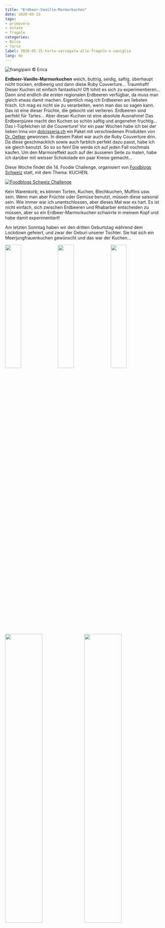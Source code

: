 ```yaml
---
title: "Erdbeer-Vanille-Marmorkuchen"
date: 2020-05-15
tags:
- primavera
- estate
- fragole
categories:
- Dolce
- Torte
label: 2020-05-15-torta-variegata-alle-fragole-e-vaniglia
lang: de 
---
```

![](../2020-05-15-torta-variegata-alle-fragole-e-vaniglia/header.jpeg "frangipani © Erica")

**Erdbeer-Vanille-Marmorkuchen** weich, buttrig, seidig, saftig, überhaupt nicht trocken, erdbeerig und dann diese Ruby Couverture... Traumhaft! Dieser Kuchen ist einfach fantastisch! Oft lohnt es sich zu experimentieren...
<br />
Dann sind endlich die ersten regionalen Erdbeeren verfügbar, da muss man gleich etwas damit machen. Eigentlich mag ich Erdbeeren am liebsten frisch. Ich mag es nicht sie zu verarbeiten, wenn man das so sagen kann. Das ist eine dieser Früchte, die gekocht viel verlieren. Erdbeeren sind perfekt für Tartes... Aber dieser Kuchen ist eine absolute Ausnahme! Das Erdbeerpüree macht den Kuchen so schön saftig und angenehm fruchtig... 
<br />
Das i-Tüpfelchen ist die Couverture! Vor ein paar Wochen habe ich bei der lieben Irina von <a href="https://www.dolcisseria.ch" target="_blank">dolcisseria.ch</a> ein Paket mit verschiedenen Produkten von <a href="https://www.oetker.ch/ch-de/index" target="_blank">Dr. Oetker</a> gewonnen. In diesem Paket war auch die Ruby Couverture drin. Da diese geschmacklich sowie auch farblich perfekt dazu passt, habe ich sie gleich benutzt. So so so fein! Die werde ich auf jeden Fall nochmals kaufen. Um den Marmoreffekt auch auf der äusseren Seite zu malen, habe ich darüber mit weisser Schokolade ein paar Kreise gemacht...

Diese Woche findet die 14. Foodie Challenge, organisiert von <a href="https://www.foodblogs-schweiz.ch" target="_blank">Foodblogs Schweiz</a> statt, mit dem Thema: KUCHEN.

<a href="https://www.foodblogs-schweiz.ch/challenge/" target="_blank" rel="noreferrer noopener">
<img src="https://www.foodblogs-schweiz.ch/wp-content/uploads/2020/05/Challenge-Banner1.png" alt="Foodblogs Schweiz Challenge" class="wp-image-452 ignore-gallery-item"></a>

Kein Warenkorb, es können Torten, Kuchen, Blechkuchen, Muffins usw. sein. Wenn man aber Früchte oder Gemüse benutzt, müssen diese saisonal sein. Wie immer war ich unentschlossen, aber dieses Mal war es hart. Es ist nicht einfach, sich zwischen Erdbeeren und Rhabarber entscheiden zu müssen, aber so ein Erdbeer-Marmorkuchen schwirrte in meinem Kopf und habe damit experimentiert!

Am letzten Sonntag haben wir den dritten Geburtstag während dem Lockdown gefeiert, und zwar der Geburi unserer Tochter. Sie hat sich ein Meerjungfrauenkuchen gewünscht und das war der Kuchen...
<p>
  <div style="width: 100%; margin-bottom: 0">
    <img style="float: left; width: 32%; margin-right: 1%;" src="../2020-05-15-torta-variegata-alle-fragole-e-vaniglia/tortagaia1.jpeg" alt="" title="frangipani © Erica" />
    <img style="float: left; width: 32%; margin-right: 1%; margin-left: 1%;" src="../2020-05-15-torta-variegata-alle-fragole-e-vaniglia/tortagaia2.jpeg" alt="" title="frangipani © Erica" />
    <img style="float: left; width: 32%; margin-left: 1%;" src="../2020-05-15-torta-variegata-alle-fragole-e-vaniglia/tortagaia3.jpeg" alt="" title="frangipani © Erica" />
    <div style="clear: both"></div>
  </div>
</p>
<p>
  <div style="width: 100%; margin-bottom: 0">
    <img style="float: left; width: 49%; margin-right: 1%" src="../2020-05-15-torta-variegata-alle-fragole-e-vaniglia/tortagaia4.jpeg" alt="" title="frangipani © Erica" />
    <img style="float: left; width: 49%; margin-left: 1%" src="../2020-05-15-torta-variegata-alle-fragole-e-vaniglia/tortagaia5.jpeg" alt="" title="frangipani © Erica" />
    <div style="clear: both"></div>
  </div>
</p>

Unsere "Quarantäne" hat Mitte März mit dem Geburtstag von unserem Sohn begonnen, dazwischen war der Geburtstag von meinem Mann und sie endete am Sonntag, mit ihrem Geburtstag. Zumindest hoffen wir schwer, dass es zu Ende ist... Diese Woche hat auch die Schule und er Kindergarten wieder angefangen und wir vier gewöhnen uns an den neuen Stundenplan, aber die Kinder sind mega glücklich!

<div id="wrapper" style="text-align: center">
  <div id="yourdiv" style="display: inline-block;">
    <div class="ingredients" itemscope itemtype="http://schema.org/Recipe">
      <span itemprop="name" style="display:none;">Erdbeer-Vanille-Marmorkuchen</span>
      <span itemprop="recipeCategory" style="display:none;">Süsses</span>
      <img itemprop="image" style="display:none;" class="ignore-gallery-item" src="../2020-05-15-torta-variegata-alle-fragole-e-vaniglia/header.jpeg"/>
      <span itemprop="author" style="display:none;">Erica Raiano</span>
      <span itemprop="description" style="display:none;">Erdbeer-Vanille-Marmorkuchen weich, buttrig, seidig, saftig, überhaupt nicht trocken, erdbeerig und dann diese Ruby Couverture... Traumhaft!</span>
      <div class="ingredients-title">Zutaten</div>
      <table>
        <tbody>
          <tr itemprop="recipeIngredient">
            <td>200gr</td>
            <td>Erdbeeren</td>
          </tr>
          <tr itemprop="recipeIngredient">
            <td>150gr</td>
            <td>Butter</td>
          </tr>
          <tr itemprop="recipeIngredient">
            <td>180gr</td>
            <td>Zucker</td>
           </tr>
          <tr itemprop="recipeIngredient">
            <td>3</td>
            <td>Eier</td>
          </tr>
          <tr itemprop="recipeIngredient">
            <td>1 Prise</td>
            <td>Salz</td>
           </tr>
          <tr itemprop="recipeIngredient">
            <td>115gr</td>
            <td>Sahne oder griechischer Joghurt</td>
           </tr>
          <tr itemprop="recipeIngredient">
            <td>2 Teelöffel</td>
            <td>Vanilleextrakt/-paste</td>
          </tr>
          <tr itemprop="recipeIngredient">
            <td>260gr</td>
            <td>Mehl</td>
          </tr>
          <tr itemprop="recipeIngredient">
            <td>1 Teelöffel</td>
            <td>Backpulver</td>
          </tr>
          <tr itemprop="recipeIngredient">
            <td>1/2</td>
            <td>Zitrone</td>
          </tr>
          <tr itemprop="recipeIngredient">
            <td>100gr</td>
            <td>Ruby Schokolade</td>
          </tr>
          <tr itemprop="recipeIngredient">
            <td>30gr</td>
            <td>weisse Schokolade</td>
          </tr>
        </tbody>
      </table>
      <br></br>
      <i class="pull-right" style="font-size: 80%;">für eine 22-25cm Kastenform</i>
    </div>
  </div>
</div>


<h3>
  <font color="grey">
    <i class="fa-solid fa-gears"></i>
  </font> Zubereitung
</h3>

Zuerst alle Zutaten aus dem Kühlschrank nehmen. Erdbeeren waschen und pürieren. Erdbeerpüree und Zitronensaft in ein Kochtopf geben und auf mittlerer Stufe so lange köcheln lassen, bis es eingedickt ist. Dann auskühlen lassen.
<br />
Butter in die Küchenmaschine geben und aufschlagen, dann Zucker dazu geben. Sobald dieser eingearbeitet ist, die Eier, eines nach dem anderen, dazu geben. Nun Salz, Vanille und Sahne dazu, dabei immer weiterrühren. In einer separaten Schüssel Mehl und Backpulver vermengen. Nach und nach zum restlichen Teig geben, sowie auch den Zitronenabrieb, schnell alles vermengen und Küchenmaschine ausschalten.
<p>
  <div style="width: 100%; margin-bottom: 0">
    <img style="float: left; width: 49%; margin-right: 1%" src="../2020-05-15-torta-variegata-alle-fragole-e-vaniglia/pureafragole.jpeg" alt="" title="frangipani © Erica" />
    <img style="float: left; width: 49%; margin-left: 1%" src="../2020-05-15-torta-variegata-alle-fragole-e-vaniglia/impasto.jpeg" alt="" title="frangipani © Erica" />
    <div style="clear: both"></div>
  </div>
</p>

Die Hälfte des Teiges in die bebutterte und bemehlte Kastenform geben. Das Erdbeerpüree mit dem restlichen Teig vermengen und dann ebenfalls in die Kastenform geben. Mit einem langen Stäbchen, ein paar Kreise im Teig drehen, damit der Marmoreffekt entsteht.
![](../2020-05-15-torta-variegata-alle-fragole-e-vaniglia/teglia.jpeg "frangipani © Erica")

Marmorkuchen für ca. 1h im vorgeheizten Ofen bei 180C°C Ober- und Unterhitze backen. Wenn der Kuchen nach 40min bereits genug Farbe angenommen hat, mit Alufolie abdecken und immer Stäbchenprobe machen. Kuchen auskühlen lassen, dann aus der Form stürzen. Ruby Schokolade im Wasserbad schmelzen und über den Kuchen verteilen. Nun die weisse Schokolade, auch im Wasserbad schmelzen und mit einem Löffel, Fäden über den Kuchen ziehen... Auch hier mit einem Stäbchen Kreise drehen, damit der Marmoreffekt entsteht. Falls ihr keine Ruby Schokolade findet, ist nur weisse Schokolade auch gut oder sogar ein Zuckerguss mit Puderzucker und Erdbeerpüree.

<p>
  <div style="width: 100%; margin-bottom: 0">
    <img style="float: left; width: 49%; margin-right: 1%" src="../2020-05-15-torta-variegata-alle-fragole-e-vaniglia/risultato1.jpeg" alt="" title="frangipani © Erica" />
    <img style="float: left; width: 49%; margin-left: 1%" src="../2020-05-15-torta-variegata-alle-fragole-e-vaniglia/risultato2.jpeg" alt="" title="frangipani © Erica" />
    <div style="clear: both"></div>
  </div>
</p>

<p>
  <div style="width: 100%; margin-bottom: 0">
    <img style="float: left; width: 49%; margin-right: 1%" src="../2020-05-15-torta-variegata-alle-fragole-e-vaniglia/risultato3.jpeg" alt="" title="frangipani © Erica" />
    <img style="float: left; width: 49%; margin-left: 1%" src="../2020-05-15-torta-variegata-alle-fragole-e-vaniglia/risultato4.jpeg" alt="" title="frangipani © Erica" />
    <div style="clear: both"></div>
  </div>
</p>

<p>
  <div style="width: 100%; margin-bottom: 0">
    <img style="float: left; width: 49%; margin-right: 1%" src="../2020-05-15-torta-variegata-alle-fragole-e-vaniglia/risultato5.jpeg" alt="" title="frangipani © Erica" />
    <img style="float: left; width: 49%; margin-left: 1%" src="../2020-05-15-torta-variegata-alle-fragole-e-vaniglia/risultato6.jpeg" alt="" title="frangipani © Erica" />
    <div style="clear: both"></div>
  </div>
</p>

<p>
  <div style="width: 100%; margin-bottom: 0">
    <img style="float: left; width: 49%; margin-right: 1%" src="../2020-05-15-torta-variegata-alle-fragole-e-vaniglia/risultato7.jpeg" alt="" title="frangipani © Erica" />
    <img style="float: left; width: 49%; margin-left: 1%" src="../2020-05-15-torta-variegata-alle-fragole-e-vaniglia/risultato8.jpeg" alt="" title="frangipani © Erica" />
    <div style="clear: both"></div>
  </div>
</p>

<p>
  <div style="width: 100%; margin-bottom: 0">
    <img style="float: left; width: 49%; margin-right: 1%" src="../2020-05-15-torta-variegata-alle-fragole-e-vaniglia/risultato9.jpeg" alt="" title="frangipani © Erica" />
    <img style="float: left; width: 49%; margin-left: 1%" src="../2020-05-15-torta-variegata-alle-fragole-e-vaniglia/risultato10.jpeg" alt="" title="frangipani © Erica" />
    <div style="clear: both"></div>
  </div>
</p>

<p>
  <div style="width: 100%; margin-bottom: 0">
    <img style="float: left; width: 49%; margin-right: 1%" src="../2020-05-15-torta-variegata-alle-fragole-e-vaniglia/risultato11.jpeg" alt="" title="frangipani © Erica" />
    <img style="float: left; width: 49%; margin-left: 1%" src="../2020-05-15-torta-variegata-alle-fragole-e-vaniglia/risultato12.jpeg" alt="" title="frangipani © Erica" />
    <div style="clear: both"></div>
  </div>
</p>

<h4>Buon appetito
  <font color="red">
    <i class="fa-regular fa-face-smile"></i>
  </font>
</h4>
